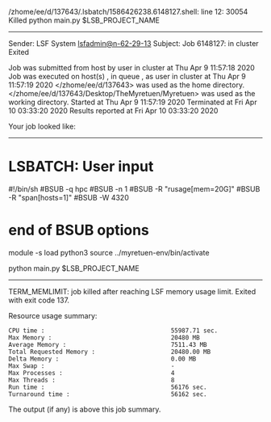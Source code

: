 /zhome/ee/d/137643/.lsbatch/1586426238.6148127.shell: line 12: 30054 Killed                  python main.py $LSB_PROJECT_NAME

------------------------------------------------------------
Sender: LSF System <lsfadmin@n-62-29-13>
Subject: Job 6148127: <NNAgent1network-50-50-50-50> in cluster <dcc> Exited

Job <NNAgent1network-50-50-50-50> was submitted from host <n-62-27-21> by user <s183905> in cluster <dcc> at Thu Apr  9 11:57:18 2020
Job was executed on host(s) <n-62-29-13>, in queue <hpc>, as user <s183905> in cluster <dcc> at Thu Apr  9 11:57:19 2020
</zhome/ee/d/137643> was used as the home directory.
</zhome/ee/d/137643/Desktop/TheMyretuen/Myretuen> was used as the working directory.
Started at Thu Apr  9 11:57:19 2020
Terminated at Fri Apr 10 03:33:20 2020
Results reported at Fri Apr 10 03:33:20 2020

Your job looked like:

------------------------------------------------------------
# LSBATCH: User input
#!/bin/sh
#BSUB -q hpc
#BSUB -n 1
#BSUB -R "rusage[mem=20G]"
#BSUB -R "span[hosts=1]"
#BSUB -W 4320
# end of BSUB options

module -s load python3
source ../myretuen-env/bin/activate

python main.py $LSB_PROJECT_NAME


------------------------------------------------------------

TERM_MEMLIMIT: job killed after reaching LSF memory usage limit.
Exited with exit code 137.

Resource usage summary:

    CPU time :                                   55987.71 sec.
    Max Memory :                                 20480 MB
    Average Memory :                             7511.43 MB
    Total Requested Memory :                     20480.00 MB
    Delta Memory :                               0.00 MB
    Max Swap :                                   -
    Max Processes :                              4
    Max Threads :                                8
    Run time :                                   56176 sec.
    Turnaround time :                            56162 sec.

The output (if any) is above this job summary.

